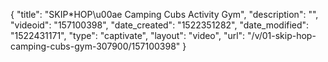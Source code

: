{
    "title": "SKIP*HOP\u00ae Camping Cubs Activity Gym",
    "description": "",
    "videoid": "157100398",
    "date_created": "1522351282",
    "date_modified": "1522431171",
    "type": "captivate",
    "layout": "video",
    "url": "\/v\/01-skip-hop-camping-cubs-gym-307900\/157100398"
}